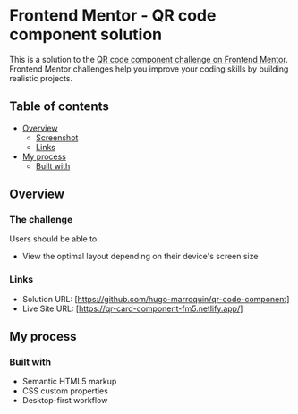 # Frontend Mentor - QR code component solution

This is a solution to the [QR code component challenge on Frontend Mentor](https://www.frontendmentor.io/challenges/qr-code-component-iux_sIO_H). Frontend Mentor challenges help you improve your coding skills by building realistic projects.

## Table of contents

- [Overview](#overview)
  - [Screenshot](#screenshot)
  - [Links](#links)
- [My process](#my-process)
  - [Built with](#built-with)

## Overview

### The challenge

Users should be able to:

- View the optimal layout depending on their device's screen size

### Links

- Solution URL: [https://github.com/hugo-marroquin/qr-code-component]
- Live Site URL: [https://qr-card-component-fm5.netlify.app/]

## My process

### Built with

- Semantic HTML5 markup
- CSS custom properties
- Desktop-first workflow

